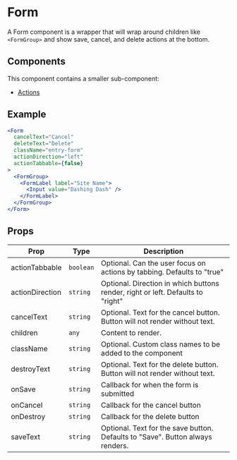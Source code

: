 # Form

A Form component is a wrapper that will wrap around children like `<FormGroup>` and show save, cancel, and delete actions at the bottom.

## Components

This component contains a smaller sub-component:

- [Actions](./Actions/README.md)

## Example

```jsx
<Form
  cancelText="Cancel"
  deleteText="Delete"
  className="entry-form"
  actionDirection="left"
  actionTabbable={false}
>
  <FormGroup>
    <FormLabel label="Site Name">
      <Input value="Dashing Dash" />
    </FormLabel>
  </FormGroup>
</Form>
```

## Props

| Prop            | Type      | Description                                                                     |
| --------------- | --------- | ------------------------------------------------------------------------------- |
| actionTabbable  | `boolean` | Optional. Can the user focus on actions by tabbing. Defaults to "true"          |
| actionDirection | `string`  | Optional. Direction in which buttons render, right or left. Defaults to "right" |
| cancelText      | `string`  | Optional. Text for the cancel button. Button will not render without text.      |
| children        | `any`     | Content to render.                                                              |
| className       | `string`  | Optional. Custom class names to be added to the component                       |
| destroyText     | `string`  | Optional. Text for the delete button. Button will not render without text.      |
| onSave          | `string`  | Callback for when the form is submitted                                         |
| onCancel        | `string`  | Callback for the cancel button                                                  |
| onDestroy       | `string`  | Callback for the delete button                                                  |
| saveText        | `string`  | Optional. Text for the save button. Defaults to "Save". Button always renders.  |
